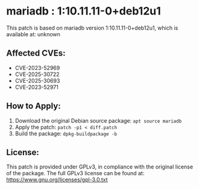 # mariadb : 1:10.11.11-0+deb12u1

This patch is based on mariadb version 1:10.11.11-0+deb12u1, which is available at:
unknown

## Affected CVEs:
- CVE-2023-52969
- CVE-2025-30722
- CVE-2025-30693
- CVE-2023-52971

## How to Apply:
1. Download the original Debian source package: `apt source mariadb`
2. Apply the patch: `patch -p1 < diff.patch`
3. Build the package: `dpkg-buildpackage -b`

## License:
This patch is provided under GPLv3, in compliance with the original license of the package.
The full GPLv3 license can be found at: https://www.gnu.org/licenses/gpl-3.0.txt
